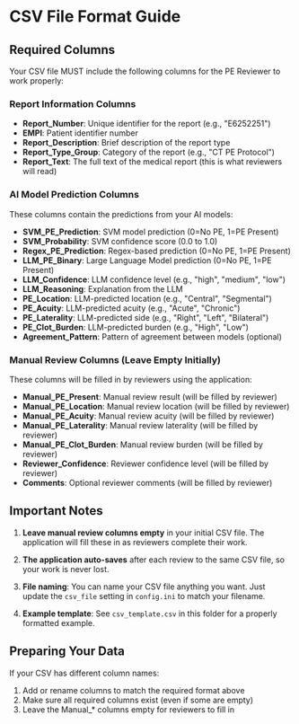 # CSV File Format Guide

## Required Columns

Your CSV file MUST include the following columns for the PE Reviewer to work properly:

### Report Information Columns
- **Report_Number**: Unique identifier for the report (e.g., "E6252251")
- **EMPI**: Patient identifier number
- **Report_Description**: Brief description of the report type
- **Report_Type_Group**: Category of the report (e.g., "CT PE Protocol")
- **Report_Text**: The full text of the medical report (this is what reviewers will read)

### AI Model Prediction Columns
These columns contain the predictions from your AI models:
- **SVM_PE_Prediction**: SVM model prediction (0=No PE, 1=PE Present)
- **SVM_Probability**: SVM confidence score (0.0 to 1.0)
- **Regex_PE_Prediction**: Regex-based prediction (0=No PE, 1=PE Present)
- **LLM_PE_Binary**: Large Language Model prediction (0=No PE, 1=PE Present)
- **LLM_Confidence**: LLM confidence level (e.g., "high", "medium", "low")
- **LLM_Reasoning**: Explanation from the LLM
- **PE_Location**: LLM-predicted location (e.g., "Central", "Segmental")
- **PE_Acuity**: LLM-predicted acuity (e.g., "Acute", "Chronic")
- **PE_Laterality**: LLM-predicted side (e.g., "Right", "Left", "Bilateral")
- **PE_Clot_Burden**: LLM-predicted burden (e.g., "High", "Low")
- **Agreement_Pattern**: Pattern of agreement between models (optional)

### Manual Review Columns (Leave Empty Initially)
These columns will be filled in by reviewers using the application:
- **Manual_PE_Present**: Manual review result (will be filled by reviewer)
- **Manual_PE_Location**: Manual review location (will be filled by reviewer)
- **Manual_PE_Acuity**: Manual review acuity (will be filled by reviewer)
- **Manual_PE_Laterality**: Manual review laterality (will be filled by reviewer)
- **Manual_PE_Clot_Burden**: Manual review burden (will be filled by reviewer)
- **Reviewer_Confidence**: Reviewer confidence level (will be filled by reviewer)
- **Comments**: Optional reviewer comments (will be filled by reviewer)

## Important Notes

1. **Leave manual review columns empty** in your initial CSV file. The application will fill these in as reviewers complete their work.

2. **The application auto-saves** after each review to the same CSV file, so your work is never lost.

3. **File naming**: You can name your CSV file anything you want. Just update the `csv_file` setting in `config.ini` to match your filename.

4. **Example template**: See `csv_template.csv` in this folder for a properly formatted example.

## Preparing Your Data

If your CSV has different column names:
1. Add or rename columns to match the required format above
2. Make sure all required columns exist (even if some are empty)
3. Leave the Manual_* columns empty for reviewers to fill in
